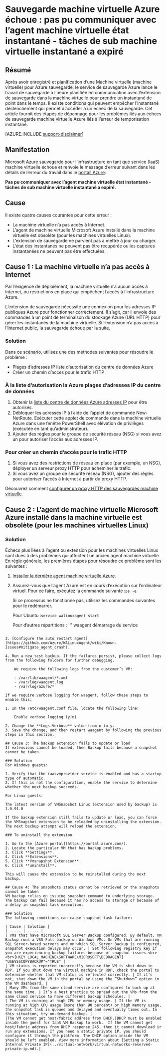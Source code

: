 <properties
   pageTitle="Sauvegarde machine virtuelle Azure échoue : pas pu communiquer avec l’agent machine virtuelle état instantané - tâches de sub machine virtuelle instantané dépassé | Microsoft Azure"
   description="Symptômes causes et solutions liés à des échecs de sauvegarde machine virtuelle Azure Impossible de communiquer avec l’agent machine virtuelle état instantané. Instantané machine virtuelle sous tâche a expiré d’erreur"
   services="backup"
   documentationCenter=""
   authors="genlin"
   manager="cfreeman"
   editor=""/>

<tags
    ms.service="backup"
    ms.workload="storage-backup-recovery"
    ms.tgt_pltfrm="na"
    ms.devlang="na"
    ms.topic="article"
    ms.date="10/18/2016"
    ms.author="jimpark; markgal;genli"/>

# <a name="azure-vm-backup-fails-could-not-communicate-with-the-vm-agent-for-snapshot-status---snapshot-vm-sub-task-timed-out"></a>Sauvegarde machine virtuelle Azure échoue : pas pu communiquer avec l’agent machine virtuelle état instantané - tâches de sub machine virtuelle instantané a expiré

## <a name="summary"></a>Résumé

Après avoir enregistré et planification d’une Machine virtuelle (machine virtuelle) pour Azure sauvegarde, le service de sauvegarde Azure lance le travail de sauvegarde à l’heure planifiée en communication avec l’extension de sauvegarde dans la machine virtuelle pour prendre un instantané de point dans le temps. Il existe conditions qui peuvent empêcher l’instantané déclenchement qui permet d’accéder à un échec de la sauvegarde. Cet article fournit des étapes de dépannage pour les problèmes liés aux échecs de sauvegarde machine virtuelle Azure liés à l’erreur de temporisation instantané.

[AZURE.INCLUDE [support-disclaimer](../../includes/support-disclaimer.md)]

## <a name="symptom"></a>Manifestation

Microsoft Azure sauvegarde pour l’infrastructure en tant que service (IaaS) machine virtuelle échoue et renvoie le message d’erreur suivant dans les détails de l’erreur du travail dans le [portail Azure](https://portal.azure.com/):

**Pas pu communiquer avec l’agent machine virtuelle état instantané - tâches de sub machine virtuelle instantané a expiré.**

## <a name="cause"></a>Cause
Il existe quatre causes courantes pour cette erreur :

- La machine virtuelle n’a pas accès à Internet.
- L’agent de machine virtuelle Microsoft Azure installé dans la machine virtuelle est obsolète (pour les machines virtuelles Linux).
- L’extension de sauvegarde ne parvient pas à mettre à jour ou charger.
- L’état des instantanés ne peuvent pas être récupérée ou les captures instantanées ne peuvent pas être effectuées.

## <a name="cause-1-the-vm-does-not-have-internet-access"></a>Cause 1 : La machine virtuelle n’a pas accès à Internet
Par l’exigence de déploiement, la machine virtuelle n’a aucun accès à Internet, ou restrictions en place qui empêchent l’accès à l’infrastructure Azure.

L’extension de sauvegarde nécessite une connexion pour les adresses IP publiques Azure pour fonctionner correctement. Il s’agit, car il envoie des commandes à un point de terminaison du stockage Azure (URL HTTP) pour gérer les instantanés de la machine virtuelle. Si l’extension n’a pas accès à l’Internet public, la sauvegarde échoue par la suite.

### <a name="solution"></a>Solution
Dans ce scénario, utilisez une des méthodes suivantes pour résoudre le problème :

- Plages d’adresses IP liste d’autorisation du centre de données Azure
- Créer un chemin d’accès pour le trafic HTTP

### <a name="to-whitelist-the-azure-datacenter-ip-ranges"></a>À la liste d’autorisation la Azure plages d’adresses IP du centre de données

1. Obtenir la [liste du centre de données Azure adresses IP](https://www.microsoft.com/download/details.aspx?id=41653) pour être autorisés.
2. Débloquer les adresses IP à l’aide de l’applet de commande New-NetRoute. Exécuter cette applet de commande dans la machine virtuelle Azure dans une fenêtre PowerShell avec élévation de privilèges (exécutée en tant qu’administrateur).
3. Ajouter des règles pour le groupe de sécurité réseau (NSG) si vous avez un pour autoriser l’accès aux adresses IP.

### <a name="to-create-a-path-for-http-traffic-to-flow"></a>Pour créer un chemin d’accès pour le trafic HTTP

1. Si vous avez des restrictions de réseau en place (par exemple, un NSG), déployer un serveur proxy HTTP pour acheminer le trafic.
2. Si vous avez un groupe de sécurité réseau (NSG), ajouter des règles pour autoriser l’accès à Internet à partir du proxy HTTP.

Découvrez comment [configurer un proxy HTTP des sauvegardes machine virtuelle](backup-azure-vms-prepare.md#using-an-http-proxy-for-vm-backups).

## <a name="cause-2-the-microsoft-azure-vm-agent-installed-in-the-vm-is-out-of-date-for-linux-vms"></a>Cause 2 : L’agent de machine virtuelle Microsoft Azure installé dans la machine virtuelle est obsolète (pour les machines virtuelles Linux)

### <a name="solution"></a>Solution
Échecs plus liées à l’agent ou extension pour les machines virtuelles Linux sont dues à des problèmes qui affectent un ancien agent machine virtuelle. En règle générale, les premières étapes pour résoudre ce problème sont les suivantes :

1. [Installer la dernière agent machine virtuelle Azure](https://github.com/Azure/WALinuxAgent).
2. Assurez-vous que l’agent Azure est en cours d’exécution sur l’ordinateur virtuel. Pour ce faire, exécutez la commande suivante :```ps -e```

    Si ce processus ne fonctionne pas, utilisez les commandes suivantes pour le redémarrer.

    Pour Ubuntu :```service walinuxagent start```

    Pour d’autres répartitions : ''' waagent démarrage du service
```

3. [Configure the auto restart agent](https://github.com/Azure/WALinuxAgent/wiki/Known-Issues#mitigate_agent_crash).

4. Run a new test backup. If the failures persist, please collect logs from the following folders for further debugging.

    We require the following logs from the customer’s VM:

    - /var/lib/waagent/*.xml
    - /var/log/waagent.log
    - /var/log/azure/*

If we require verbose logging for waagent, follow these steps to enable this:

1. In the /etc/waagent.conf file, locate the following line:

    Enable verbose logging (y|n)

2. Change the **Logs.Verbose** value from n to y.
3. Save the change, and then restart waagent by following the previous steps in this section.

## Cause 3: The backup extension fails to update or load
If extensions cannot be loaded, then Backup fails because a snapshot cannot be taken.

### Solution
For Windows guests:

1. Verify that the iaasvmprovider service is enabled and has a startup type of automatic.
2. If this is not the configuration, enable the service to determine whether the next backup succeeds.

For Linux guests:

The latest version of VMSnapshot Linux (extension used by backup) is 1.0.91.0

If the backup extension still fails to update or load, you can force the VMSnapshot extension to be reloaded by uninstalling the extension. The next backup attempt will reload the extension.

### To uninstall the extension

1. Go to the [Azure portal](https://portal.azure.com/).
2. Locate the particular VM that has backup problems.
3. Click **Settings**.
4. Click **Extensions**.
5. Click **Vmsnapshot Extension**.
6. Click **uninstall**.

This will cause the extension to be reinstalled during the next backup.

## Cause 4: The snapshots status cannot be retrieved or the snapshots cannot be taken
VM backup relies on issuing snapshot command to underlying storage. The backup can fail because it has no access to storage or because of a delay in snapshot task execution.

### Solution
The following conditions can cause snapshot task failure:

| Cause | Solution |
| ----- | ----- |
| VMs that have Microsoft SQL Server Backup configured. By default, VM Backup runs a VSS Full backup on Windows VMs. On VMs that are running SQL Server-based servers and on which SQL Server Backup is configured, snapshot execution delays may occur. | Set following registry key if you are experiencing backup failures because of snapshot issues.<br><br>[HKEY_LOCAL_MACHINE\SOFTWARE\MICROSOFT\BCDRAGENT] "USEVSSCOPYBACKUP"="TRUE" |
| VM status is reported incorrectly because the VM is shut down in RDP. If you shut down the virtual machine in RDP, check the portal to determine whether that VM status is reflected correctly. | If it’s not, shut down the VM in the portal by using the ”Shutdown” option in the VM dashboard. |
| Many VMs from the same cloud service are configured to back up at the same time. | It’s a best practice to spread out the VMs from the same cloud service to have different backup schedules. |
| The VM is running at high CPU or memory usage. | If the VM is running at high CPU usage (more than 90 percent) or high memory usage, the snapshot task is queued and delayed and eventually times out. In this situation, try on-demand backup. |
|The VM cannot get host/fabric address from DHCP.|DHCP must be enabled inside the guest for IaaS VM Backup to work.  If the VM cannot get host/fabric address from DHCP response 245, then it cannot download ir run any extensions. If you need a static private IP, you should configure it through the platform. The DHCP option inside the VM should be left enabled. View more information about [Setting a Static Internal Private IP](../virtual-network/virtual-networks-reserved-private-ip.md).|
